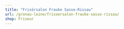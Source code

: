 ```yaml
---
title: "Frisörsalon Frauke Sasse-Rissau"
url: /gronau-leine/frisoersalon-frauke-sasse-rissau/
shop: Friseur
---
```

